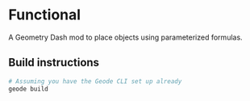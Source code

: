 # Functional
A Geometry Dash mod to place objects using parameterized formulas.

## Build instructions
```sh
# Assuming you have the Geode CLI set up already
geode build
```

